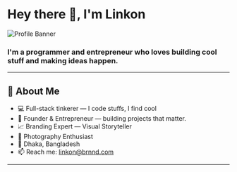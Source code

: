 # Hey there 👋, I'm Linkon

![Profile Banner](https://i.imgur.com/0lF4uNq.png) <!-- Optional banner -->

### I'm a **programmer** and **entrepreneur** who loves building cool stuff and making ideas happen.

---

## 🚀 About Me

- 💻 Full-stack tinkerer — I code stuffs, I find cool
- 🌱 Founder & Entrepreneur — building projects that matter.
- 📈 Branding Expert — Visual Storyteller
- 📸 Photography Enthusiast
- 📍 Dhaka, Bangladesh
- 📫 Reach me: linkon@brnnd.com

---
